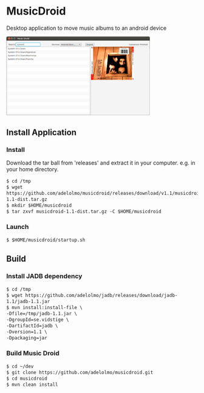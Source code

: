 # MusicDroid
Desktop application to move music albums to an android device

<img src="musicdroid.png" width="75%"/>

## Install Application

### Install

Download the tar ball from 'releases' and extract it in your computer. e.g. in your home directory.

    $ cd /tmp
    $ wget https://github.com/adelolmo/musicdroid/releases/download/v1.1/musicdroid-1.1-dist.tar.gz
    $ mkdir $HOME/musicdroid
    $ tar zxvf musicdroid-1.1-dist.tar.gz -C $HOME/musicdroid
    
### Launch

    $ $HOME/musicdroid/startup.sh

## Build

### Install JADB dependency
    $ cd /tmp
    $ wget https://github.com/adelolmo/jadb/releases/download/jadb-1.1/jadb-1.1.jar 
    $ mvn install:install-file \
    -Dfile=/tmp/jadb-1.1.jar \
    -DgroupId=se.vidstige \
    -DartifactId=jadb \
    -Dversion=1.1 \
    -Dpackaging=jar

### Build Music Droid
    $ cd ~/dev
    $ git clone https://github.com/adelolmo/musicdroid.git
    $ cd musicdroid
    $ mvn clean install
    
